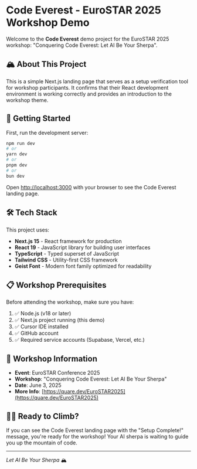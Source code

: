 # Code Everest - EuroSTAR 2025 Workshop Demo

Welcome to the **Code Everest** demo project for the EuroSTAR 2025 workshop: "Conquering Code Everest: Let AI Be Your Sherpa".

## 🏔️ About This Project

This is a simple Next.js landing page that serves as a setup verification tool for workshop participants. It confirms that their React development environment is working correctly and provides an introduction to the workshop theme.

## 🚀 Getting Started

First, run the development server:

```bash
npm run dev
# or
yarn dev
# or
pnpm dev
# or
bun dev
```

Open [http://localhost:3000](http://localhost:3000) with your browser to see the Code Everest landing page.

## 🛠️ Tech Stack

This project uses:

- **Next.js 15** - React framework for production
- **React 19** - JavaScript library for building user interfaces
- **TypeScript** - Typed superset of JavaScript
- **Tailwind CSS** - Utility-first CSS framework
- **Geist Font** - Modern font family optimized for readability

## 📋 Workshop Prerequisites

Before attending the workshop, make sure you have:

1. ✅ Node.js (v18 or later)
2. ✅ Next.js project running (this demo)
3. ✅ Cursor IDE installed
4. ✅ GitHub account
5. ✅ Required service accounts (Supabase, Vercel, etc.)

## 🎯 Workshop Information

- **Event**: EuroSTAR Conference 2025
- **Workshop**: "Conquering Code Everest: Let AI Be Your Sherpa"
- **Date**: June 3, 2025
- **More Info**: [https://quare.dev/EuroSTAR2025](https://quare.dev/EuroSTAR2025)

## 🧗‍♂️ Ready to Climb?

If you can see the Code Everest landing page with the "Setup Complete!" message, you're ready for the workshop! Your AI sherpa is waiting to guide you up the mountain of code.

---

*Let AI Be Your Sherpa* 🏔️
